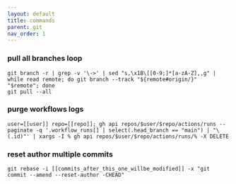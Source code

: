 ```yaml
---
layout: default
title: commands
parent: git
nav_order: 1
---
```


### pull all branches loop
```
git branch -r | grep -v '\->' | sed "s,\x1B\[[0-9;]*[a-zA-Z],,g" | while read remote; do git branch --track "${remote#origin/}" "$remote"; done
git pull --all
```

### purge workflows logs
```
user=[[user]] repo=[[repo]]; gh api repos/$user/$repo/actions/runs --paginate -q '.workflow_runs[] | select(.head_branch == "main") | "\(.id)"' | xargs -I % gh api repos/$user/$repo/actions/runs/% -X DELETE
```

### reset author multiple commits
```
git rebase -i [[commits_after_this_one_willbe_modified]] -x "git commit --amend --reset-author -CHEAD"
```
